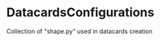 DatacardsConfigurations
=======================

Collection of "shape.py" used in datacards creation
